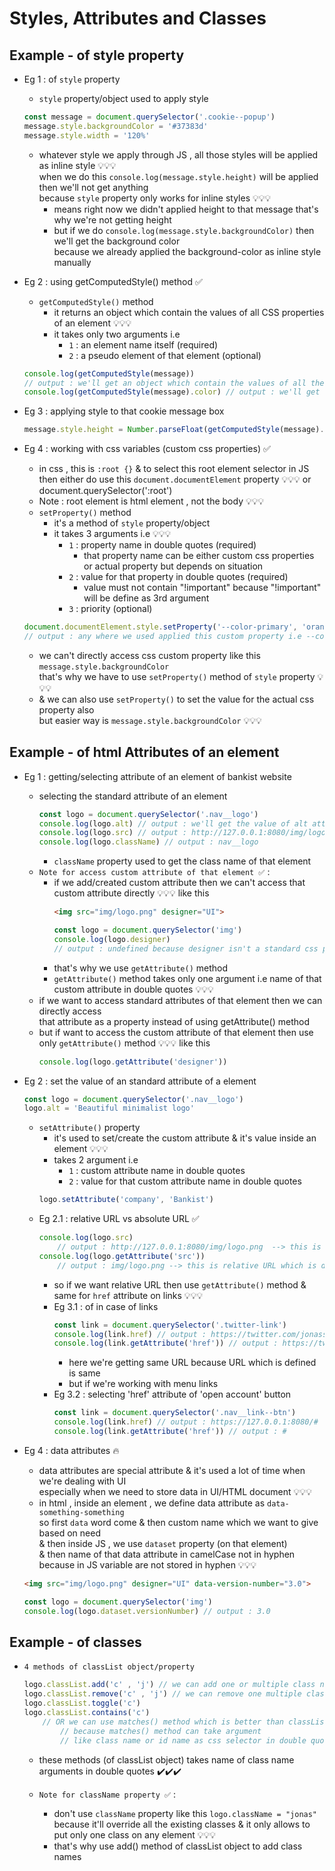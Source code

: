 # Styles, Attributes and Classes

## Example - of style property

- Eg 1 : of `style` property
    - `style` property/object used to apply style 
    ```js
    const message = document.querySelector('.cookie--popup')
    message.style.backgroundColor = '#37383d'
    message.style.width = '120%'
    ```
    - whatever style we apply through JS , all those styles will be applied as inline style 💡💡💡 <br>
        when we do this `console.log(message.style.height)` will be applied then we'll not get anything <br>
        because `style` property only works for inline styles 💡💡💡
        - means right now we didn't applied height to that message that's why we're not getting height
        - but if we do `console.log(message.style.backgroundColor)` then we'll get the background color <br>
            because we already applied the background-color as inline style manually

- Eg 2 : using getComputedStyle() method ✅
    - `getComputedStyle()` method 
        - it returns an object which contain the values of all CSS properties of an element 💡💡💡
        - it takes only two arguments i.e 
            - `1` : an element name itself (required)
            - `2` : a pseudo element of that element (optional) 
    ```js
    console.log(getComputedStyle(message))
    // output : we'll get an object which contain the values of all the css properties of this 'message' element
    console.log(getComputedStyle(message).color) // output : we'll get value of color of this 'message' element
    ```

- Eg 3 : applying style to that cookie message box
    ```js
    message.style.height = Number.parseFloat(getComputedStyle(message).height, 10) + 30 + 'px'
    ```

- Eg 4 : working with css variables (custom css properties) ✅
    - in css , this is `:root {}` & to select this root element selector in JS <br>
        then either do use this `document.documentElement` property 💡💡💡 or document.querySelector(':root') 
    - Note : root element is html element , not the body 💡💡💡 
    - `setProperty()` method 
        - it's a method of `style` property/object 
        - it takes 3 arguments i.e 💡💡💡
            - `1` : property name in double quotes (required)
                - that property name can be either custom css properties or actual property but depends on situation
            - `2` : value for that property in double quotes (required)
                - value must not contain "!important" because "!important" will be define as 3rd argument 
            - `3` : priority (optional)
    ```js
    document.documentElement.style.setProperty('--color-primary', 'orangered')
    // output : any where we used applied this custom property i.e --color-primary , it's value will be applied
    ```
    - we can't directly access css custom property like this `message.style.backgroundColor` <br>
        that's why we have to use `setProperty()` method of `style` property 💡💡💡
    - & we can also use `setProperty()` to set the value for the actual css property also <br>
        but easier way is `message.style.backgroundColor` 💡💡💡

## Example - of html Attributes of an element 

- Eg 1 : getting/selecting attribute of an element of bankist website
    - selecting the standard attribute of an element
        ```js
        const logo = document.querySelector('.nav__logo')
        console.log(logo.alt) // output : we'll get the value of alt attribute of that logo
        console.log(logo.src) // output : http://127.0.0.1:8080/img/logo.png 
        console.log(logo.className) // output : nav__logo 
        ```
        - `className` property used to get the class name of that element
    - `Note for access custom attribute of that element ✅` : 
        - if we add/created custom attribute then we can't access that custom attribute directly 💡💡💡 like this 
            ```html
            <img src="img/logo.png" designer="UI">
            ```
            ```js
            const logo = document.querySelector('img')
            console.log(logo.designer) 
            // output : undefined because designer isn't a standard css properties 💡💡💡
            ```
        - that's why we use `getAttribute()` method 
        - `getAttribute()` method takes only one argument i.e name of that custom attribute in double quotes 💡💡💡
    - if we want to access standard attributes of that element then we can directly access <br>
        that attribute as a property instead of using getAttribute() method 
    - but if want to access the custom attribute of that element then use only `getAttribute()` method 💡💡💡 like this
        ```js
        console.log(logo.getAttribute('designer'))
        ```

- Eg 2 : set the value of an standard attribute of a element 
    ```js
    const logo = document.querySelector('.nav__logo')
    logo.alt = 'Beautiful minimalist logo'
    ```
    - `setAttribute()` property 
        - it's used to set/create the custom attribute & it's value inside an element 💡💡💡
        - takes 2 argument i.e 
            - `1` : custom attribute name in double quotes
            - `2` : value for that custom attribute name in double quotes
        ```js
        logo.setAttribute('company', 'Bankist')
        ```
    - Eg 2.1 : relative URL vs absolute URL ✅
        ```js
        console.log(logo.src) 
            // output : http://127.0.0.1:8080/img/logo.png  --> this is absolute URL 💡💡💡
        console.log(logo.getAttribute('src')) 
            // output : img/logo.png --> this is relative URL which is define by ourself in HTML document 💡💡💡
        ```
        - so if we want relative URL then use `getAttribute()` method & same for `href` attribute on links 💡💡💡
        - Eg 3.1 : of in case of links
            ```js
            const link = document.querySelector('.twitter-link')
            console.log(link.href) // output : https://twitter.com/jonasschmedtman
            console.log(link.getAttribute('href')) // output : https://twitter.com/jonasschmedtman
            ```
            - here we're getting same URL because URL which is defined is same
            - but if we're working with menu links 
        - Eg 3.2 : selecting 'href' attribute of 'open account' button
            ```js
            const link = document.querySelector('.nav__link--btn')
            console.log(link.href) // output : https://127.0.0.1:8080/#
            console.log(link.getAttribute('href')) // output : #
            ```

- Eg 4 : data attributes 🔥
    - data attributes are special attribute & it's used a lot of time when we're dealing with UI <br>
        especially when we need to store data in UI/HTML document 💡💡💡
    - in html , inside an element , we define data attribute as `data-something-something` <br>
        so first `data` word come & then custom name which we want to give based on need <br>
        & then inside JS , we use `dataset` property (on that element) <br>
        & then name of that data attribute in camelCase not in hyphen because in JS variable are not stored in hyphen 💡💡💡 
    ```html
    <img src="img/logo.png" designer="UI" data-version-number="3.0">
    ```
    ```js
    const logo = document.querySelector('img')
    console.log(logo.dataset.versionNumber) // output : 3.0
    ```

## Example - of classes

- `4 methods of classList object/property`
    ```js
    logo.classList.add('c' , 'j') // we can add one or multiple class name at the same time 💡💡💡  
    logo.classList.remove('c' , 'j') // we can remove one multiple class name at the same time 💡💡💡
    logo.classList.toggle('c')
    logo.classList.contains('c') 
        // OR we can use matches() method which is better than classList.contains() 
            // because matches() method can take argument 
            // like class name or id name as css selector in double quotes 💡💡💡 
    ``` 
    - these methods (of classList object) takes name of class name arguments in double quotes ✔️✔️✔️
    
    - `Note for className property ✅` : 
        - don't use `className` property like this `logo.className = "jonas"` <br>
            because it'll override all the existing classes & it only allows to put only one class on any element 💡💡💡 
        - that's why use add() method of classList object to add class names

